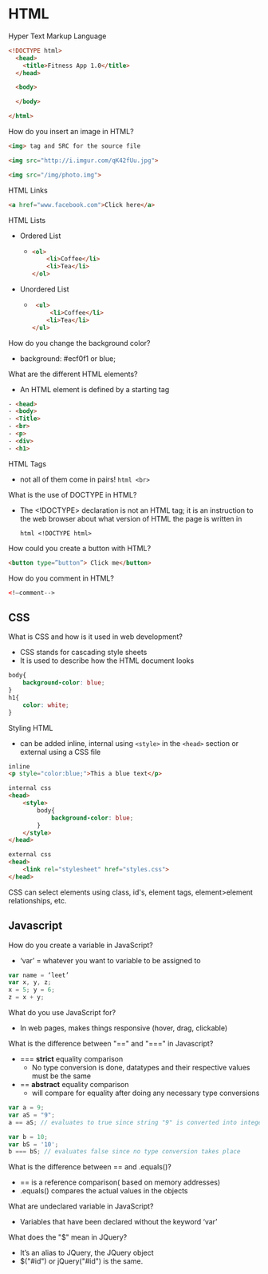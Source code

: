 # HTML
Hyper Text Markup Language
``` HTML
<!DOCTYPE html>
  <head>
    <title>Fitness App 1.0</title>
  </head>

  <body>

  </body>

</html>
```

How do you insert an image in HTML?   

``` HTML
<img> tag and SRC for the source file  

<img src="http://i.imgur.com/qK42fUu.jpg">

<img src="/img/photo.img">
```

HTML Links

``` html
<a href="www.facebook.com">Click here</a>
```

HTML Lists

- Ordered List

  - ``` html
    <ol>
        <li>Coffee</li>
        <li>Tea</li>
    </ol>
    ```

- Unordered List

  - ``` html
     <ul>
         <li>Coffee</li>
    	<li>Tea</li>
    </ul>
    ```

How do you change the background color?   

- background: #ecf0f1 or blue;


What are the different HTML elements?
- An HTML element is defined by a starting tag
``` html
- <head>
- <body>
- <Title>
- <br>
- <p>
- <div>
- <h1>
```
HTML Tags
- not all of them come in pairs!
```html <br>```

What is the use of DOCTYPE in HTML?   
- The <!DOCTYPE> declaration is not an HTML tag; it is an instruction to the web browser about what version of HTML the page is written in

  ``` html <!DOCTYPE html> ```

How could you create a button with HTML?   

``` HTML
<button type=”button”> Click me</button>
```


How do you comment in HTML?
``` HTML
<!—comment-->   
```

## CSS

What is CSS and how is it used in web development?

- CSS stands for cascading style sheets
- It is used to describe how the HTML document looks

``` css
body{
    background-color: blue;
}
h1{
    color: white;
}
```

Styling HTML

- can be added inline, internal using ```<style>``` in the ```<head>``` section or external using a CSS file

``` html
inline
<p style="color:blue;">This a blue text</p>

internal css
<head>
    <style>
        body{
            background-color: blue;
        }
    </style>
</head>

external css
<head>
    <link rel="stylesheet" href="styles.css">
</head>
```

CSS can select elements using class, id's, element tags, element>element relationships, etc.

## Javascript

How do you create a variable in JavaScript?
- ‘var’ = whatever you want to variable to be assigned to

``` JavaScript
var name = ‘leet’
var x, y, z;
x = 5; y = 6;
z = x + y;
```

What do you use JavaScript for?
- In web pages, makes things responsive (hover, drag, clickable)

What is the difference between "==" and "===" in Javascript?
- === **strict** equality comparison
  - No type conversion is done, datatypes and their respective values must be the same
- == **abstract** equality comparison
  - will compare for equality after doing any necessary type conversions

``` javascript
var a = 9;
var aS = "9";
a == aS; // evaluates to true since string "9" is converted into integer

var b = 10;
var bS = '10';
b === bS; // evaluates false since no type conversion takes place
```



What is the difference between == and .equals()?
- == is a reference comparison( based on memory addresses)
- .equals() compares the actual values in the objects

What are undeclared variable in JavaScript?
- Variables that have been declared without the keyword ‘var’

What does the "$" mean in JQuery?   
- It’s an alias to JQuery, the JQuery object
- $("#id") or jQuery("#id") is the same.
